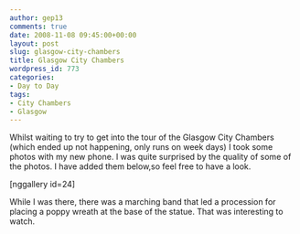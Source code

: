 ```yaml
---
author: gep13
comments: true
date: 2008-11-08 09:45:00+00:00
layout: post
slug: glasgow-city-chambers
title: Glasgow City Chambers
wordpress_id: 773
categories:
- Day to Day
tags:
- City Chambers
- Glasgow
---
```


Whilst waiting to try to get into the tour of the Glasgow City Chambers (which ended up not happening, only runs on week days) I took some photos with my new phone. I was quite surprised by the quality of some of the photos. I have added them below,so feel free to have a look.

[nggallery id=24]

While I was there, there was a marching band that led a procession for placing a poppy wreath at the base of the statue. That was interesting to watch.
